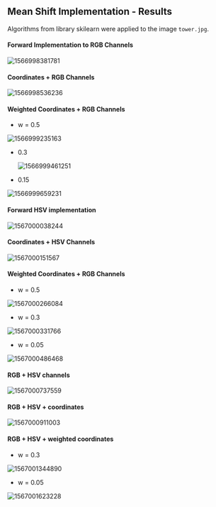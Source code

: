 ## Mean Shift Implementation - Results

Algorithms from library skilearn were applied to the image  `tower.jpg`.

#### Forward Implementation to RGB Channels



![1566998381781](C:\Users\emunoz\AppData\Roaming\Typora\typora-user-images\1566998381781.png)

#### Coordinates + RGB Channels

![1566998536236](C:\Users\emunoz\AppData\Roaming\Typora\typora-user-images\1566998536236.png)

#### Weighted Coordinates + RGB Channels

* w = 0.5

![1566999235163](C:\Users\emunoz\AppData\Roaming\Typora\typora-user-images\1566999235163.png)



* 0.3

  ![1566999461251](C:\Users\emunoz\AppData\Roaming\Typora\typora-user-images\1566999461251.png)

* 0.15

![1566999659231](C:\Users\emunoz\AppData\Roaming\Typora\typora-user-images\1566999659231.png)

#### Forward HSV implementation

![1567000038244](C:\Users\emunoz\AppData\Roaming\Typora\typora-user-images\1567000038244.png)

#### Coordinates + HSV Channels

![1567000151567](C:\Users\emunoz\AppData\Roaming\Typora\typora-user-images\1567000151567.png)

#### Weighted Coordinates + RGB Channels

* w = 0.5

![1567000266084](C:\Users\emunoz\AppData\Roaming\Typora\typora-user-images\1567000266084.png)

* w = 0.3

![1567000331766](C:\Users\emunoz\AppData\Roaming\Typora\typora-user-images\1567000331766.png)

* w = 0.05

![1567000486468](C:\Users\emunoz\AppData\Roaming\Typora\typora-user-images\1567000486468.png)

#### RGB + HSV channels

![1567000737559](C:\Users\emunoz\AppData\Roaming\Typora\typora-user-images\1567000737559.png)

#### RGB + HSV + coordinates

![1567000911003](C:\Users\emunoz\AppData\Roaming\Typora\typora-user-images\1567000911003.png)

#### RGB + HSV + weighted coordinates

* w = 0.3

![1567001344890](C:\Users\emunoz\AppData\Roaming\Typora\typora-user-images\1567001344890.png)

* w = 0.05

![1567001623228](C:\Users\emunoz\AppData\Roaming\Typora\typora-user-images\1567001623228.png)



